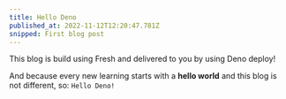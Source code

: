```yaml
---
title: Hello Deno
published_at: 2022-11-12T12:20:47.781Z
snipped: First blog post
---
```


This blog is build using Fresh and delivered to you by using Deno deploy!

And because every new learning starts with a **hello world** and this blog is
not different, so: `Hello Deno!`
